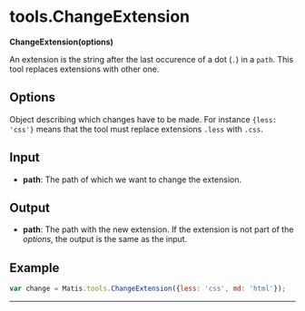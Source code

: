 # tools.ChangeExtension

__ChangeExtension(options)__

An extension is the string after the last occurence of a dot (`.`) in a `path`.   This tool replaces  extensions with other one.

## Options
Object describing which changes have to be made.
For  instance `{less:  'css'}`  means that  the  tool must  replace extensions `.less` with `.css`.

## Input
* __path__: The path of which we want to change the extension.

## Output
* __path__: The  path with the  new extension. If the  extension is not part of the _options_, the output is the same as the input.

## Example
```js
var change = Matis.tools.ChangeExtension({less: 'css', md: 'html'});
```
****************************************
